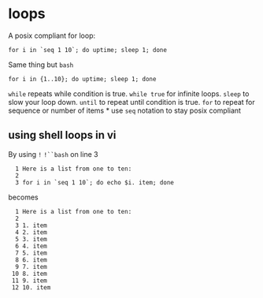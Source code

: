 # loops

A posix compliant for loop:
```
for i in `seq 1 10`; do uptime; sleep 1; done
```
Same thing but `bash`
```
for i in {1..10}; do uptime; sleep 1; done
```

`while` repeats while condition is true. 
`while true` for infinite loops.
`sleep` to slow your loop down.
`until` to repeat until condition is true. 
`for` to repeat for sequence or number of items
	* use `seq` notation to stay posix compliant

## using shell loops in vi
By using `!` `!``bash` on line 3
```
  1 Here is a list from one to ten:
  2 
  3 for i in `seq 1 10`; do echo $i. item; done
```
becomes 
```
  1 Here is a list from one to ten:
  2 
  3 1. item
  4 2. item
  5 3. item
  6 4. item
  7 5. item
  8 6. item
  9 7. item
 10 8. item
 11 9. item
 12 10. item
```

 
